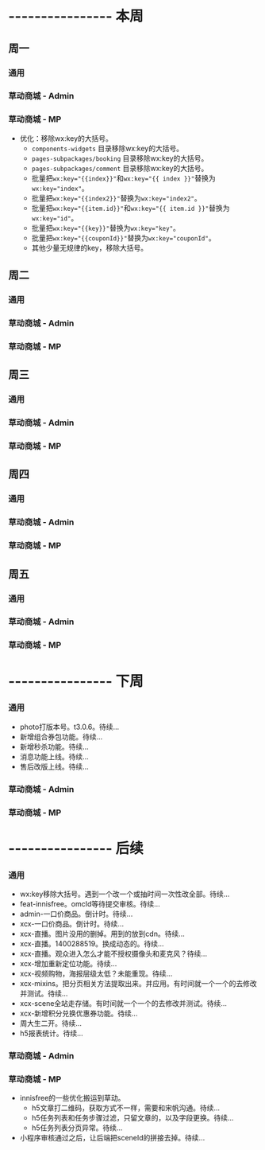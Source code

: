 # ---------------- 本周 

## 周一
### 通用
### 草动商城 - Admin
### 草动商城 - MP
* 优化：移除wx:key的大括号。
  - `components-widgets` 目录移除wx:key的大括号。
  - `pages-subpackages/booking` 目录移除wx:key的大括号。
  - `pages-subpackages/comment` 目录移除wx:key的大括号。
  - 批量把`wx:key="{{index}}"`和`wx:key="{{ index }}"`替换为`wx:key="index"`。
  - 批量把`wx:key="{{index2}}"`替换为`wx:key="index2"`。
  - 批量把`wx:key="{{item.id}}"`和`wx:key="{{ item.id }}"`替换为`wx:key="id"`。
  - 批量把`wx:key="{{key}}"`替换为`wx:key="key"`。
  - 批量把`wx:key="{{couponId}}"`替换为`wx:key="couponId"`。
  - 其他少量无规律的key，移除大括号。
  
## 周二
### 通用
### 草动商城 - Admin
### 草动商城 - MP
  
## 周三
### 通用
### 草动商城 - Admin
### 草动商城 - MP

## 周四
### 通用
### 草动商城 - Admin
### 草动商城 - MP

## 周五
### 通用
### 草动商城 - Admin
### 草动商城 - MP

# ---------------- 下周
### 通用
* photo打版本号。t3.0.6。待续...
* 新增组合券包功能。待续...
* 新增秒杀功能。待续...
* 消息功能上线。待续...
* 售后改版上线。待续...
### 草动商城 - Admin
### 草动商城 - MP
  
# ---------------- 后续
### 通用
* wx:key移除大括号。遇到一个改一个或抽时间一次性改全部。待续...
* feat-innisfree。omcId等待提交审核。待续...
* admin-一口价商品。倒计时。待续...
* xcx-一口价商品。倒计时。待续...
* xcx-直播。图片没用的删掉。用到的放到cdn。待续...
* xcx-直播。1400288519。换成动态的。待续...
* xcx-直播。观众进入怎么才能不授权摄像头和麦克风？待续...
* xcx-增加重新定位功能。待续...
* xcx-视频购物，海报层级太低？未能重现。待续...
* xcx-mixins。把分页相关方法提取出来。并应用。有时间就一个一个的去修改并测试。待续...
* xcx-scene全站走存储。有时间就一个一个的去修改并测试。待续...
* xcx-新增积分兑换优惠券功能。待续...
* 周大生二开。待续...
* h5报表统计。待续...
### 草动商城 - Admin
### 草动商城 - MP
* innisfree的一些优化搬运到草动。
  - h5文章打二维码，获取方式不一样，需要和宋帆沟通。待续...
  - h5任务列表和任务步骤过滤，只留文章的，以及字段更换。待续...
  - h5任务列表分页异常。待续...
* 小程序审核通过之后，让后端把sceneId的拼接去掉。待续...
